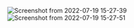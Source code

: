 ![Screenshot from 2022-07-19 15-27-39](https://user-images.githubusercontent.com/92001463/179822925-d2de8b02-c6ec-42f7-9f1b-a7ecd6ef670d.png)
![Screenshot from 2022-07-19 15-27-51](https://user-images.githubusercontent.com/92001463/179822921-fcba19e0-3d09-4ae4-acb9-15381167aa59.png)
